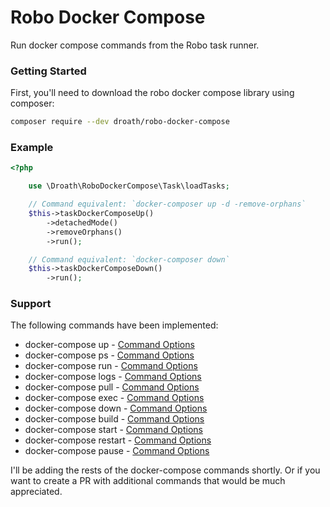 # Robo Docker Compose

Run docker compose commands from the Robo task runner.

### Getting Started

First, you'll need to download the robo docker compose library using composer:

```bash
composer require --dev droath/robo-docker-compose
```

### Example

```php
<?php

    use \Droath\RoboDockerCompose\Task\loadTasks;

    // Command equivalent: `docker-composer up -d -remove-orphans`
    $this->taskDockerComposeUp()
        ->detachedMode()
        ->removeOrphans()
        ->run();

    // Command equivalent: `docker-composer down`
    $this->taskDockerComposeDown()
        ->run();
```

### Support

The following commands have been implemented:

- docker-compose up - [Command Options](https://docs.docker.com/compose/reference/up)
- docker-compose ps - [Command Options](https://docs.docker.com/compose/reference/ps)
- docker-compose run - [Command Options](https://docs.docker.com/compose/reference/run)
- docker-compose logs - [Command Options](https://docs.docker.com/compose/reference/logs)
- docker-compose pull - [Command Options](https://docs.docker.com/compose/reference/pull)
- docker-compose exec - [Command Options](https://docs.docker.com/compose/reference/exec)
- docker-compose down - [Command Options](https://docs.docker.com/compose/reference/down)
- docker-compose build - [Command Options](https://docs.docker.com/compose/reference/build)
- docker-compose start - [Command Options](https://docs.docker.com/compose/reference/start)
- docker-compose restart - [Command Options](https://docs.docker.com/compose/reference/restart)
- docker-compose pause - [Command Options](https://docs.docker.com/compose/reference/pause)


I'll be adding the rests of the docker-compose commands shortly. Or if you want
to create a PR with additional commands that would be much appreciated.


